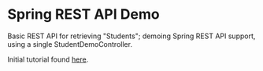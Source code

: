 # Spring REST API Demo

Basic REST API for retrieving "Students"; demoing Spring REST API support, using a single StudentDemoController.

Initial tutorial found [here](https://www.udemy.com/course/spring-hibernate-tutorial/).


